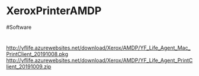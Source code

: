 # XeroxPrinterAMDP
 
#Software
#
http://yflife.azurewebsites.net/download/Xerox/AMDP/YF_Life_Agent_Mac_PrintClient_20191008.pkg
http://yflife.azurewebsites.net/download/Xerox/AMDP/YF_Life_Agent_PrintClient_20191009.zip
